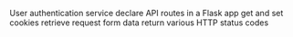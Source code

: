 User authentication service
declare API routes in a Flask app
get and set cookies
retrieve request form data
return various HTTP status codes